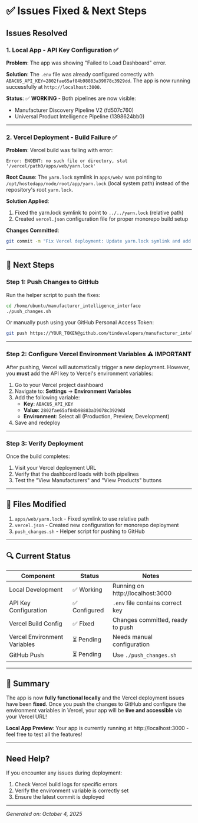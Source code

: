 
# ✅ Issues Fixed & Next Steps

## Issues Resolved

### 1. Local App - API Key Configuration ✅
**Problem**: The app was showing "Failed to Load Dashboard" error.

**Solution**: The `.env` file was already configured correctly with `ABACUS_API_KEY=2802fae65af84b98883a39078c3929dd`. The app is now running successfully at `http://localhost:3000`.

**Status**: ✅ **WORKING** - Both pipelines are now visible:
- Manufacturer Discovery Pipeline V2 (fd507c760)
- Universal Product Intelligence Pipeline (1398624bb0)

---

### 2. Vercel Deployment - Build Failure ✅
**Problem**: Vercel build was failing with error:
```
Error: ENOENT: no such file or directory, stat '/vercel/path0/apps/web/yarn.lock'
```

**Root Cause**: The `yarn.lock` symlink in `apps/web/` was pointing to `/opt/hostedapp/node/root/app/yarn.lock` (local system path) instead of the repository's root `yarn.lock`.

**Solution Applied**:
1. Fixed the yarn.lock symlink to point to `../../yarn.lock` (relative path)
2. Created `vercel.json` configuration file for proper monorepo build setup

**Changes Committed**:
```bash
git commit -m "Fix Vercel deployment: Update yarn.lock symlink and add vercel.json"
```

---

## 🚀 Next Steps

### Step 1: Push Changes to GitHub
Run the helper script to push the fixes:

```bash
cd /home/ubuntu/manufacturer_intelligence_interface
./push_changes.sh
```

Or manually push using your GitHub Personal Access Token:
```bash
git push https://YOUR_TOKEN@github.com/tindevelopers/manufacturer_intelligence_interface.git master
```

---

### Step 2: Configure Vercel Environment Variables ⚠️ **IMPORTANT**

After pushing, Vercel will automatically trigger a new deployment. However, you **must** add the API key to Vercel's environment variables:

1. Go to your Vercel project dashboard
2. Navigate to: **Settings** → **Environment Variables**
3. Add the following variable:
   - **Key**: `ABACUS_API_KEY`
   - **Value**: `2802fae65af84b98883a39078c3929dd`
   - **Environment**: Select all (Production, Preview, Development)
4. Save and redeploy

---

### Step 3: Verify Deployment

Once the build completes:
1. Visit your Vercel deployment URL
2. Verify that the dashboard loads with both pipelines
3. Test the "View Manufacturers" and "View Products" buttons

---

## 📁 Files Modified

1. `apps/web/yarn.lock` - Fixed symlink to use relative path
2. `vercel.json` - Created new configuration for monorepo deployment
3. `push_changes.sh` - Helper script for pushing to GitHub

---

## 🔍 Current Status

| Component | Status | Notes |
|-----------|--------|-------|
| Local Development | ✅ Working | Running on http://localhost:3000 |
| API Key Configuration | ✅ Configured | `.env` file contains correct key |
| Vercel Build Config | ✅ Fixed | Changes committed, ready to push |
| Vercel Environment Variables | ⏳ Pending | Needs manual configuration |
| GitHub Push | ⏳ Pending | Use `./push_changes.sh` |

---

## 📝 Summary

The app is now **fully functional locally** and the Vercel deployment issues have been **fixed**. Once you push the changes to GitHub and configure the environment variables in Vercel, your app will be **live and accessible** via your Vercel URL!

**Local App Preview**: Your app is currently running at http://localhost:3000 - feel free to test all the features!

---

## Need Help?

If you encounter any issues during deployment:
1. Check Vercel build logs for specific errors
2. Verify the environment variable is correctly set
3. Ensure the latest commit is deployed

---

*Generated on: October 4, 2025*
